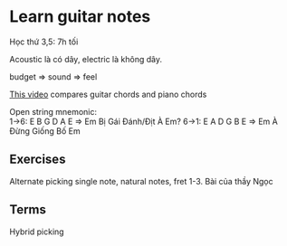 # Learn guitar notes

Học thứ 3,5: 7h tối

Acoustic là có dây, electric là không dây.

budget => sound => feel

[This video](https://www.youtube.com/watch?v=uz0PtZ5rsHI) compares guitar chords and piano chords

Open string mnemonic:\
1->6: E B G D A E => Em Bị Gái Đánh/Địt À Em?
6->1: E A D G B E => Em À Đừng Giống Bố Em

## Exercises

Alternate picking single note, natural notes, fret 1-3. Bài của thầy Ngọc

## Terms

Hybrid picking